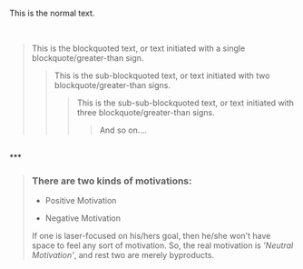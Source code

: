 <!--
    > TITLE 1
        >> Blockquotes and nested-blockquotes

    > PURPOSE
        >> Used to make text specifically different to catch the attention of the reader.

    > THEORY
        >> The blockquoted text is initiated by adding 'greater than' symbol (>), also known as a 'blockquote' symbol.

        >> The sub-blockquoted text can be initiated by adding multiple 'greater than' symbols.

        >> The blockquote doesn't work if implemented inside the comment, as you can see here itself (notice title, purpose and theory heading), reason is because the comment is ignored by the compiler and won't appear in preview or display.
    
    > REMARK
        >> In below given exmaple, the sub-blockquoted text is also known as nested blockqouted text. There could be the multiple nested blockquotes.
-->

This is the normal text.

<br>

> This is the blockquoted text, or text initiated with a single blockquote/greater-than sign.
>> This is the sub-blockquoted text, or text initiated with two blockquote/greater-than signs.
>>> This is the sub-sub-blockquoted text, or text initiated with three blockquote/greater-than signs.
>>>> And so on....

<br>
***

<br>

<!--
    > TITLE 2
        >> Blockquotes with other elements
-->

> ### There are two kinds of motivations:
>
> + Positive Motivation
> - Negative Motivation
>
> If one is laser-focused on his/hers goal, then he/she won't have space to feel any sort of motivation. So, the real motivation is *'Neutral Motivation'*, and rest two are merely byproducts.

